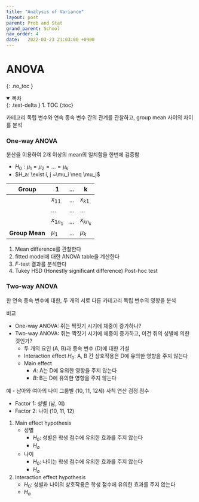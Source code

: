 ```yaml
---
title: "Analysis of Variance"
layout: post
parent: Prob and Stat
grand_parent: School
nav_order: 4
date:   2022-03-23 21:03:00 +0900
---
```

# ANOVA
{: .no_toc }

<details open markdown="block">
  <summary>
    목차
  </summary>
  {: .text-delta }
1. TOC
{:toc}
</details>

카테고리 독립 변수와 연속 종속 변수 간의 관계를 관찰하고, group mean 사이의 차이를 분석

### One-way ANOVA
분산을 이용하여 2개 이상의 mean의 일치함을 한번에 검증함
- $H_0: \mu_1=\mu_2=...=\mu_k$
- $H_a: \exist i, j ~\mu_i \neq \mu_j$

|Group|1|...|k|
|---|---|---|---|
||$x_{11}$|...|$x_{k1}$|
||...|...|...|
||$x_{1n_{1}}$|...|$x_{kn_{k}}$|
|**Group Mean**|$\mu_1$|...|$\mu_k$|

1. Mean difference를 관찰한다
2. fitted model에 대한 ANOVA table을 계산한다
3. $F$-test 결과를 분석한다
4. Tukey HSD (Honestly significant difference) Post-hoc test

### Two-way ANOVA
한 연속 종속 변수에 대한, 두 개의 서로 다른 카테고리 독립 변수의 영향을 분석

비교
- One-way ANOVA: 쥐는 짝짓기 시기에 체중이 증가하나?
- Two-way ANOVA: 쥐는 짝짓기 시기에 체중이 증가하고, 이건 쥐의 성별에 의한 것인가?
    - 두 개의 요인 (A, B)과 종속 변수 (D)에 대한 가설
    - Interaction effect $H_0:$ A, B 간 상호작용은 D에 유의한 영향을 주지 않는다
    - Main effect
        - $A:$ A는 D에 유의한 영향을 주지 않는다
        - $B:$ B는 D에 유의한 영향을 주지 않는다

예 - 남아와 여아의 나이 그룹별 (10, 11, 12세) 사칙 연산 검정 점수
- Factor 1: 성별 (남, 여)
- Factor 2: 나이 (10, 11, 12)

1. Main effect hypothesis
    - 성별
        - $H_0:$ 성별은 학생 점수에 유의한 효과를 주지 않는다
        - $H_a$
    - 나이
        - $H_0:$ 나이는 학생 점수에 유의한 효과를 주지 않는다
        - $H_a$
2. Interaction effect hypothesis
    - $H_0:$ 성별과 나이의 상호작용은 학생 점수에 유의한 효과를 주지 않는다
    - $H_a$